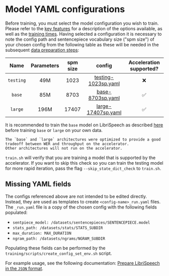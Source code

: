 # Model YAML configurations

Before training, you must select the model configuration you wish to train.
Please refer to the [key features](../key_features.md#model-configurations) for a description of the options available,
as well as the [training times](training_times.md).
Having selected a configuration it is necessary to note the config path and sentencepiece vocabulary size ("spm size")
of your chosen config from the following table as these will be needed in the subsequent [data preparation steps](data_preparation.md):

|   Name    | Parameters | spm size |                                                       config                                                       | Acceleration supported? |
| :-------: | :--------: | :------: | :----------------------------------------------------------------------------------------------------------------: | :---------------------: |
| `testing` |    49M     |   1023   | [testing-1023sp.yaml](https://github.com/MyrtleSoftware/caiman-asr/blob/main/training/configs/testing-1023sp.yaml) |           ❌            |
|  `base`   |    85M     |   8703   |    [base-8703sp.yaml](https://github.com/MyrtleSoftware/caiman-asr/blob/main/training/configs/base-8703sp.yaml)    |           ✅            |
|  `large`  |    196M    |  17407   |  [large-17407sp.yaml](https://github.com/MyrtleSoftware/caiman-asr/blob/main/training/configs/large-17407sp.yaml)  |           ✅            |

It is recommended to train the `base` model on LibriSpeech as described [here](training.md) before training `base` or `large` on your own data.

```admonish
The `base` and `large` architectures were optimized to provide a good tradeoff between WER and throughput on the accelerator.
Other architectures will not run on the accelerator.
```

`train.sh` will verify that you are training a model
that is supported by the accelerator.
If you want to skip this check so you can
train the testing model for more rapid iteration,
pass the flag `--skip_state_dict_check` to `train.sh`.

## Missing YAML fields <a name="missing_yaml_fields"></a>

The configs referenced above are not intended to be edited directly. Instead, they are used as templates to create `<config-name>_run.yaml` files. The `_run.yaml` file is a copy of the chosen config with the following fields populated:

- `sentpiece_model: /datasets/sentencepieces/SENTENCEPIECE.model`
- `stats_path: /datasets/stats/STATS_SUBDIR`
- `max_duration: MAX_DURATION`
- `ngram_path: /datasets/ngrams/NGRAM_SUBDIR`

Populating these fields can be performed by the `training/scripts/create_config_set_env.sh` script.

For example usage, see the following documentation: [Prepare LibriSpeech in the `JSON` format](json_format.md#librispeech_json).
